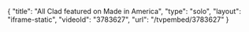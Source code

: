 {
    "title": "All Clad featured on Made in America",
    "type": "solo",
    "layout": "iframe-static",
    "videoId": "3783627",
    "url": "\/tvpembed\/3783627"
}